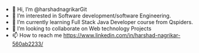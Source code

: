 - 👋 Hi, I’m @harshadnagrikarGit
- 👀 I’m interested in Software development/software Engineering.
- 🌱 I’m currently learning Full Stack Java Developer course from Qspiders.
- 💞️ I’m looking to collaborate on Web technology Projects
- 📫 How to reach me https://www.linkedin.com/in/harshad-nagrikar-560ab2233/

<!---
harshadnagrikarGit/harshadnagrikarGit is a ✨ special ✨ repository because its `README.md` (this file) appears on your GitHub profile.
You can click the Preview link to take a look at your changes.
--->
